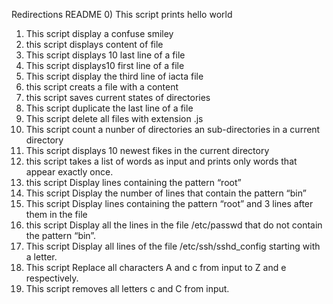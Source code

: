 Redirections README
0) This script prints hello world
1) This script display a confuse smiley
2) this script displays content of file
4) This script displays 10 last line of a file
5) This script displays10 first line of a file
6) This script display the third line of iacta file
7) this script creats a file with a content
8) this script saves current states of directories
9) This script duplicate the last line of a file
10) This script delete all files with extension .js
11) This script count a nunber of directories an sub-directories in a current directory
12) This script displays 10 newest fikes in the current directory
13) this script takes a list of words as input and prints only words that appear exactly once.
14) this script Display lines containing the pattern “root” 
15) This script Display the number of lines that contain the pattern “bin”
16) This script Display lines containing the pattern “root” and 3 lines after them in the file
17) this script Display all the lines in the file /etc/passwd that do not contain the pattern “bin”.
18) This script Display all lines of the file /etc/ssh/sshd_config starting with a letter.
19) This script Replace all characters A and c from input to Z and e respectively.
20) This script removes all letters c and C from input.
